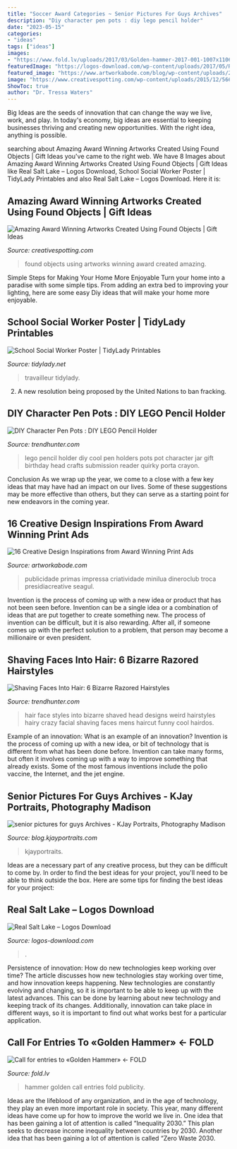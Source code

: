 ```yaml
---
title: "Soccer Award Categories ~ Senior Pictures For Guys Archives"
description: "Diy character pen pots : diy lego pencil holder"
date: "2023-05-15"
categories:
- "ideas"
tags: ["ideas"]
images:
- "https://www.fold.lv/uploads/2017/03/Golden-hammer-2017-001-1007x1106.png"
featuredImage: "https://logos-download.com/wp-content/uploads/2017/05/Real_Salt_Lake_logo_logotype-515x700.png"
featured_image: "https://www.artworkabode.com/blog/wp-content/uploads/2015/03/You-Know-You-Love-It-3-o.jpg"
image: "https://www.creativespotting.com/wp-content/uploads/2015/12/5662ef68af013.jpg"
ShowToc: true
author: "Dr. Tressa Waters"
---
```



Big Ideas are the seeds of innovation that can change the way we live, work, and play. In today's economy, big ideas are essential to keeping businesses thriving and creating new opportunities. With the right idea, anything is possible.

	

		
searching about Amazing Award Winning Artworks Created Using Found Objects | Gift Ideas you've came to the right web. We have 8 Images about Amazing Award Winning Artworks Created Using Found Objects | Gift Ideas like Real Salt Lake – Logos Download, School Social Worker Poster | TidyLady Printables and also Real Salt Lake – Logos Download. Here it is:
		
    
## Amazing Award Winning Artworks Created Using Found Objects | Gift Ideas

<img loading=lazy src="https://www.creativespotting.com/wp-content/uploads/2015/12/5662ef68af013.jpg" onerror="this.onerror=null;this.src='https://tse2.mm.bing.net/th?id=OIP.VeG1U3U-wOUR9_ADh54sIAHaJ4&amp;pid=15.1';" alt="Amazing Award Winning Artworks Created Using Found Objects | Gift Ideas">

_Source: creativespotting.com_

>found objects using artworks winning award created amazing. 

	

Simple Steps for Making Your Home More Enjoyable
Turn your home into a paradise with some simple tips. From adding an extra bed to improving your lighting, here are some easy Diy ideas that will make your home more enjoyable.

    
## School Social Worker Poster | TidyLady Printables

<img loading=lazy src="https://cdn.shopify.com/s/files/1/0010/9599/1332/products/il_fullxfull.1880482743_cqap_1200x1200.jpg?v=1580448997" onerror="this.onerror=null;this.src='https://tse1.mm.bing.net/th?id=OIP.aWLkjvlPUxifD-jX73f99AHaHa&amp;pid=15.1';" alt="School Social Worker Poster | TidyLady Printables">

_Source: tidylady.net_

>travailleur tidylady. 

	

2. A new resolution being proposed by the United Nations to ban fracking.

    
## DIY Character Pen Pots : DIY LEGO Pencil Holder

<img loading=lazy src="http://cdn.trendhunterstatic.com/thumbs/diy-lego-pencil-holder.jpeg" onerror="this.onerror=null;this.src='https://tse1.mm.bing.net/th?id=OIP.0wyci9mj5EsTjpvM7UGeuAHaLG&amp;pid=15.1';" alt="DIY Character Pen Pots : DIY LEGO Pencil Holder">

_Source: trendhunter.com_

>lego pencil holder diy cool pen holders pots pot character jar gift birthday head crafts submission reader quirky porta crayon. 

	

Conclusion
As we wrap up the year, we come to a close with a few key ideas that may have had an impact on our lives. Some of these suggestions may be more effective than others, but they can serve as a starting point for new endeavors in the coming year.

    
## 16 Creative Design Inspirations From Award Winning Print Ads

<img loading=lazy src="https://www.artworkabode.com/blog/wp-content/uploads/2015/03/You-Know-You-Love-It-3-o.jpg" onerror="this.onerror=null;this.src='https://tse3.mm.bing.net/th?id=OIP.FzDquh8n4ChW2YiKP---XQHaLH&amp;pid=15.1';" alt="16 Creative Design Inspirations from Award Winning Print Ads">

_Source: artworkabode.com_

>publicidade primas impressa criatividade minilua dineroclub troca presidiacreative seagul. 

	

Invention is the process of coming up with a new idea or product that has not been seen before. Invention can be a single idea or a combination of ideas that are put together to create something new. The process of invention can be difficult, but it is also rewarding. After all, if someone comes up with the perfect solution to a problem, that person may become a millionaire or even president.

    
## Shaving Faces Into Hair: 6 Bizarre Razored Hairstyles

<img loading=lazy src="http://cdn.trendhunterstatic.com/thumbs/bizarre-face-hair-styles.jpeg" onerror="this.onerror=null;this.src='https://tse1.mm.bing.net/th?id=OIP.E63KKHXihKlkPHbHB2W7EQHaKa&amp;pid=15.1';" alt="Shaving Faces Into Hair: 6 Bizarre Razored Hairstyles">

_Source: trendhunter.com_

>hair face styles into bizarre shaved head designs weird hairstyles hairy crazy facial shaving faces mens haircut funny cool hairdos. 

	

Example of an innovation: What is an example of an innovation?
Invention is the process of coming up with a new idea, or bit of technology that is different from what has been done before. Invention can take many forms, but often it involves coming up with a way to improve something that already exists. Some of the most famous inventions include the polio vaccine, the Internet, and the jet engine.

    
## Senior Pictures For Guys Archives - KJay Portraits, Photography Madison

<img loading=lazy src="http://blog.kjayportraits.com/wp-content/uploads/2017/01/web-2-of-3-1.jpg" onerror="this.onerror=null;this.src='https://tse4.mm.bing.net/th?id=OIP.ktvQYrDX9xnqzsm4fBTjdAHaLH&amp;pid=15.1';" alt="senior pictures for guys Archives - KJay Portraits, Photography Madison">

_Source: blog.kjayportraits.com_

>kjayportraits. 

	

Ideas are a necessary part of any creative process, but they can be difficult to come by. In order to find the best ideas for your project, you'll need to be able to think outside the box. Here are some tips for finding the best ideas for your project: 

    
## Real Salt Lake – Logos Download

<img loading=lazy src="https://logos-download.com/wp-content/uploads/2017/05/Real_Salt_Lake_logo_logotype-515x700.png" onerror="this.onerror=null;this.src='https://tse4.mm.bing.net/th?id=OIP.km69MWxUWKACyIcgdjctaQHaKE&amp;pid=15.1';" alt="Real Salt Lake – Logos Download">

_Source: logos-download.com_

>. 

	

Persistence of innovation: How do new technologies keep working over time?
The article discusses how new technologies stay working over time, and how innovation keeps happening. New technologies are constantly evolving and changing, so it is important to be able to keep up with the latest advances. This can be done by learning about new technology and keeping track of its changes. Additionally, innovation can take place in different ways, so it is important to find out what works best for a particular application.

    
## Call For Entries To «Golden Hammer» ← FOLD

<img loading=lazy src="https://www.fold.lv/uploads/2017/03/Golden-hammer-2017-001-1007x1106.png" onerror="this.onerror=null;this.src='https://tse2.mm.bing.net/th?id=OIP.P8riRCuC74K7MOKPWx-5hAHaII&amp;pid=15.1';" alt="Call for entries to «Golden Hammer» ← FOLD">

_Source: fold.lv_

>hammer golden call entries fold publicity. 

	

Ideas are the lifeblood of any organization, and in the age of technology, they play an even more important role in society. This year, many different ideas have come up for how to improve the world we live in. One idea that has been gaining a lot of attention is called “Inequality 2030.” This plan seeks to decrease income inequality between countries by 2030. Another idea that has been gaining a lot of attention is called “Zero Waste 2030.

